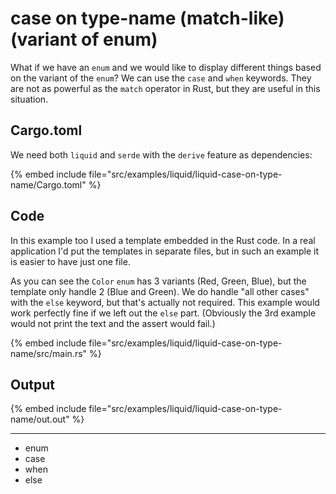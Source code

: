 # case on type-name (match-like) (variant of enum)

What if we have an `enum` and we would like to display different things based on the variant of the `enum`? We can use the `case` and `when` keywords. They are not as powerful as the `match` operator in Rust,
but they are useful in this situation.

## Cargo.toml

We need both `liquid` and `serde` with the `derive` feature as dependencies:

{% embed include file="src/examples/liquid/liquid-case-on-type-name/Cargo.toml" %}

## Code

In this example too I used a template embedded in the Rust code. In a real application I'd put the templates in separate files, but in such an example it is easier to have just one file.

As you can see the `Color` `enum` has 3 variants (Red, Green, Blue), but the template only handle 2 (Blue and Green). We do handle "all other cases" with the `else` keyword, but that's actually not required.
This example would work perfectly fine if we left out the `else` part. (Obviously the 3rd example would not print the text and the assert would fail.)

{% embed include file="src/examples/liquid/liquid-case-on-type-name/src/main.rs" %}


## Output

{% embed include file="src/examples/liquid/liquid-case-on-type-name/out.out" %}


---

* enum
* case
* when
* else
